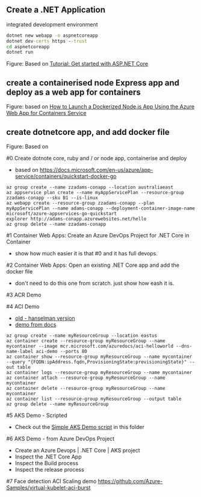 ## Create a .NET Application


integrated development environment



``` cmd on Windows
dotnet new webapp -o aspnetcoreapp
dotnet dev-certs https --trust
cd aspnetcoreapp
dotnet run

```

Figure: Based on [Tutorial: Get started with ASP.NET Core](https://docs.microsoft.com/en-us/aspnet/core/getting-started/?view=aspnetcore-2.2&tabs=windows)


## create a containerised node Express app and deploy as a web app for containers

Figure: based on [How to Launch a Dockerized Node.js App Using the Azure Web App for Containers Service](https://medium.com/microsoftazure/how-to-launch-a-dockerized-node-js-app-using-the-azure-web-app-for-containers-service-c3722ce370ab)



## create dotnetcore app, and add docker file
Figure: Based on [](https://medium.com/microsoftazure/exploring-the-docker-extension-for-vs-code-and-net-core-516e032949f)

#0 Create dotnote core, ruby and / or node app, containerise and deploy
- based on https://docs.microsoft.com/en-us/azure/app-service/containers/quickstart-docker-go


```
az group create --name zzadams-conapp --location australiaeast
az appservice plan create --name myAppServicePlan --resource-group zzadams-conapp --sku B1 --is-linux
az webapp create --resource-group zzadams-conapp --plan myAppServicePlan --name adams-conapp --deployment-container-image-name microsoft/azure-appservices-go-quickstart
explorer http://adams-conapp.azurewebsites.net/hello
az group delete --name zzadams-conapp

```


#1 Container Web Apps: Create an Azure DevOps Project for .NET Core in Container
- show how much easier it is that #0 and it has full devops. 

#2 Container Web Apps: Open an existing .NET Core app and add the docker file
- don't need to do this one from scratch. just show how eash it is.

#3 ACR Demo

#4 ACI Demo
- [old - hanselman version](https://www.hanselman.com/blog/PennyPinchingInTheCloudDeployingContainersCheaplyToAzure.aspx)
- [demo from docs](https://docs.microsoft.com/en-gb/azure/container-instances/container-instances-quickstart)

```
az group create --name myResourceGroup --location eastus
az container create --resource-group myResourceGroup --name mycontainer --image mcr.microsoft.com/azuredocs/aci-helloworld --dns-name-label aci-demo --ports 80
az container show --resource-group myResourceGroup --name mycontainer --query "{FQDN:ipAddress.fqdn,ProvisioningState:provisioningState}" --out table
az container logs --resource-group myResourceGroup --name mycontainer
az container attach --resource-group myResourceGroup --name mycontainer
az container delete --resource-group myResourceGroup --name mycontainer
az container list --resource-group myResourceGroup --output table
az group delete --name myResourceGroup

```

#5 AKS Demo - Scripted

- Check out the [Simple AKS Demo script](./aks-simple.md) in this folder

#6 AKS Demo - from Azure DevOps Project
- Create an Azure Devops | .NET Core | AKS project
- Inspect the .NET Core App
- Inspect the Build process
- Inspect the release process


#7 Face detection ACI Scaling demo
https://github.com/Azure-Samples/virtual-kubelet-aci-burst

